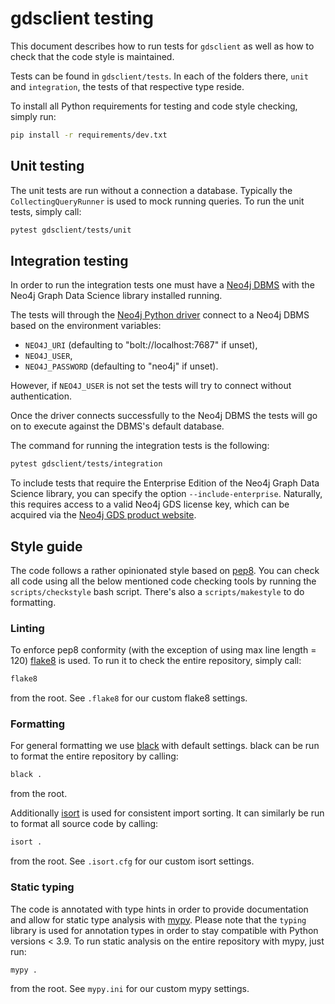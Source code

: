 # gdsclient testing

This document describes how to run tests for `gdsclient` as well as how to check that the code style is maintained.

Tests can be found in `gdsclient/tests`. In each of the folders there, `unit` and `integration`, the tests of that respective type reside.

To install all Python requirements for testing and code style checking, simply run:

```bash
pip install -r requirements/dev.txt
```


## Unit testing

The unit tests are run without a connection a database. Typically the `CollectingQueryRunner` is used to mock running queries.
To run the unit tests, simply call:

```bash
pytest gdsclient/tests/unit
```


## Integration testing

In order to run the integration tests one must have a [Neo4j DBMS](https://neo4j.com/docs/getting-started/current/) with the Neo4j Graph Data Science library installed running.

The tests will through the [Neo4j Python driver](https://neo4j.com/docs/python-manual/current/) connect to a Neo4j DBMS based on the environment variables:

* `NEO4J_URI` (defaulting to "bolt://localhost:7687" if unset),
* `NEO4J_USER`,
* `NEO4J_PASSWORD` (defaulting to "neo4j" if unset).

However, if `NEO4J_USER` is not set the tests will try to connect without authentication.

Once the driver connects successfully to the Neo4j DBMS the tests will go on to execute against the DBMS's default database.

The command for running the integration tests is the following:

```bash
pytest gdsclient/tests/integration
```

To include tests that require the Enterprise Edition of the Neo4j Graph Data Science library, you can specify the option `--include-enterprise`.
Naturally, this requires access to a valid Neo4j GDS license key, which can be acquired via the [Neo4j GDS product website](https://neo4j.com/product/graph-data-science/).


## Style guide

The code follows a rather opinionated style based on [pep8](https://www.python.org/dev/peps/pep-0008/).
You can check all code using all the below mentioned code checking tools by running the `scripts/checkstyle` bash script.
There's also a `scripts/makestyle` to do formatting.


### Linting

To enforce pep8 conformity (with the exception of using max line length = 120) [flake8](https://flake8.pycqa.org/en/latest/) is used.
To run it to check the entire repository, simply call:

```bash
flake8
```

from the root. See `.flake8` for our custom flake8 settings.


### Formatting

For general formatting we use [black](https://black.readthedocs.io/en/stable/) with default settings.
black can be run to format the entire repository by calling:

```bash
black .
```

from the root.

Additionally [isort](https://pycqa.github.io/isort/) is used for consistent import sorting.
It can similarly be run to format all source code by calling:

```bash
isort .
```

from the root. See `.isort.cfg` for our custom isort settings.


### Static typing

The code is annotated with type hints in order to provide documentation and allow for static type analysis with [mypy](http://mypy-lang.org/).
Please note that the `typing` library is used for annotation types in order to stay compatible with Python versions < 3.9.
To run static analysis on the entire repository with mypy, just run:

```bash
mypy .
```

from the root. See `mypy.ini` for our custom mypy settings.


